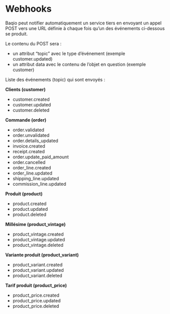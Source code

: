 # Webhooks

Baqio peut notifier automatiquement un service tiers en envoyant un appel POST vers une URL définie à chaque fois qu’un des événements ci-dessous se produit.

Le contenu du POST sera : 

- un attribut “topic” avec le type d’événement (exemple customer.updated)
- un attribut data avec le contenu de l’objet en question (exemple customer)

Liste des événements (topic) qui sont envoyés : 

**Clients (customer)**

- customer.created
- customer.updated
- customer.deleted

**Commande (order)**

- order.validated
- order.unvalidated
- order.details_updated
- invoice.created
- receipt.created
- order.update_paid_amount
- order.cancelled
- order_line.created
- order_line.updated
- shipping_line.updated
- commission_line.updated

**Produit (product)**

- product.created
- product.updated
- product.deleted

**Millésime (product_vintage)**

- product_vintage.created
- product_vintage.updated
- product_vintage.deleted

**Variante produit (product_variant)**

- product_variant.created
- product_variant.updated
- product_variant.deleted

**Tarif produit (product_price)**

- product_price.created
- product_price.updated
- product_price.deleted
